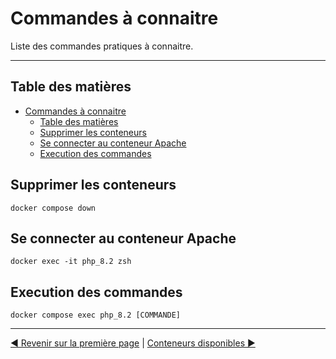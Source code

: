 # Commandes à connaitre
Liste des commandes pratiques à connaitre.

--- 

## Table des matières
<!-- TOC -->
* [Commandes à connaitre](#commandes-à-connaitre)
  * [Table des matières](#table-des-matières)
  * [Supprimer les conteneurs](#supprimer-les-conteneurs)
  * [Se connecter au conteneur Apache](#se-connecter-au-conteneur-apache)
  * [Execution des commandes](#execution-des-commandes)
<!-- TOC -->

## Supprimer les conteneurs
```shell
docker compose down
```

## Se connecter au conteneur Apache
```shell
docker exec -it php_8.2 zsh
```

## Execution des commandes
```shell
docker compose exec php_8.2 [COMMANDE]
```


---

[◄ Revenir sur la première page](../../Readme.md)
|
[Conteneurs disponibles ►](../misc/containers.md)